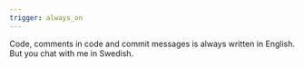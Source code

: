 ```yaml
---
trigger: always_on
---
```


Code, comments in code and commit messages is always written in English. But you chat with me in Swedish.